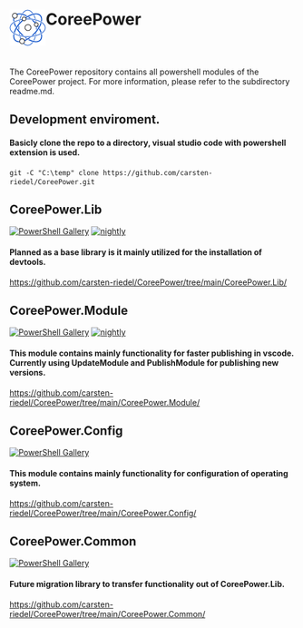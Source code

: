 # <img src="https://raw.githubusercontent.com/carsten-riedel/CoreePower/main/res/logo_64.png" align="left" />CoreePower
<br clear="left"/>

<br>


The CoreePower repository contains all powershell modules of the CoreePower project.
For more information, please refer to the subdirectory readme.md.

## Development enviroment.
#### Basicly clone the repo to a directory, visual studio code with powershell extension is used.
```
git -C "C:\temp" clone https://github.com/carsten-riedel/CoreePower.git
```


## CoreePower.Lib
[![PowerShell Gallery](https://img.shields.io/powershellgallery/v/CoreePower.Lib?label=PowerShellGallery&labelColor=5391FE&logo=PowerShell&logoColor=white)](https://www.powershellgallery.com/packages/CoreePower.Lib) [![nightly](https://github.com/carsten-riedel/CoreePower/actions/workflows/nightly.yml/badge.svg)](https://github.com/carsten-riedel/CoreePower/actions/workflows/nightly.yml)
#### Planned as a base library is it mainly utilized for the installation of devtools.
https://github.com/carsten-riedel/CoreePower/tree/main/CoreePower.Lib/

## CoreePower.Module
[![PowerShell Gallery](https://img.shields.io/powershellgallery/v/CoreePower.Module?label=PowerShellGallery&labelColor=5391FE&logo=PowerShell&logoColor=white)](https://www.powershellgallery.com/packages/CoreePower.Module)
[![nightly](https://github.com/carsten-riedel/CoreePower/actions/workflows/nightly.yml/badge.svg)](https://github.com/carsten-riedel/CoreePower/actions/workflows/nightly.yml)
#### This module contains mainly functionality for faster publishing in vscode. Currently using UpdateModule and PublishModule for publishing new versions.
https://github.com/carsten-riedel/CoreePower/tree/main/CoreePower.Module/

## CoreePower.Config
[![PowerShell Gallery](https://img.shields.io/powershellgallery/v/CoreePower.Config?label=PowerShellGallery&labelColor=5391FE&logo=PowerShell&logoColor=white)](https://www.powershellgallery.com/packages/CoreePower.Config)
#### This module contains mainly functionality for configuration of operating system.
https://github.com/carsten-riedel/CoreePower/tree/main/CoreePower.Config/

## CoreePower.Common
[![PowerShell Gallery](https://img.shields.io/powershellgallery/v/CoreePower.Common?label=PowerShellGallery&labelColor=5391FE&logo=PowerShell&logoColor=white)](https://www.powershellgallery.com/packages/CoreePower.Common)
#### Future migration library to transfer functionality out of CoreePower.Lib.
https://github.com/carsten-riedel/CoreePower/tree/main/CoreePower.Common/
